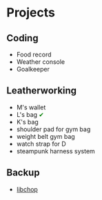 # Projects

## Coding

- Food record
- Weather console
- Goalkeeper

## Leatherworking

- M's wallet
- L's bag <span style="color: green">✔</span>
- K's bag
- shoulder pad for gym bag
- weight belt gym bag
- watch strap for D
- steampunk harness system

## Backup

- [libchop](http://www.nongnu.org/libchop/)
